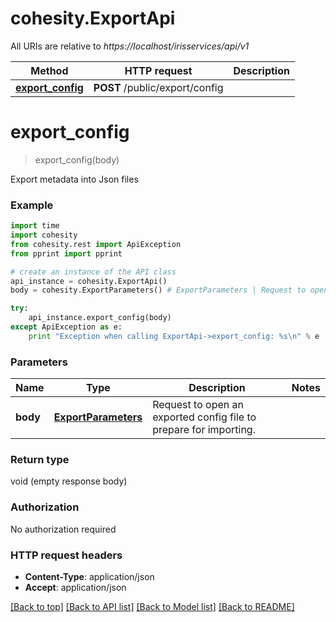 # cohesity.ExportApi

All URIs are relative to *https://localhost/irisservices/api/v1*

Method | HTTP request | Description
------------- | ------------- | -------------
[**export_config**](ExportApi.md#export_config) | **POST** /public/export/config | 


# **export_config**
> export_config(body)



Export metadata into Json files

### Example 
```python
import time
import cohesity
from cohesity.rest import ApiException
from pprint import pprint

# create an instance of the API class
api_instance = cohesity.ExportApi()
body = cohesity.ExportParameters() # ExportParameters | Request to open an exported config file to prepare for importing.

try: 
    api_instance.export_config(body)
except ApiException as e:
    print "Exception when calling ExportApi->export_config: %s\n" % e
```

### Parameters

Name | Type | Description  | Notes
------------- | ------------- | ------------- | -------------
 **body** | [**ExportParameters**](ExportParameters.md)| Request to open an exported config file to prepare for importing. | 

### Return type

void (empty response body)

### Authorization

No authorization required

### HTTP request headers

 - **Content-Type**: application/json
 - **Accept**: application/json

[[Back to top]](#) [[Back to API list]](../README.md#documentation-for-api-endpoints) [[Back to Model list]](../README.md#documentation-for-models) [[Back to README]](../README.md)

